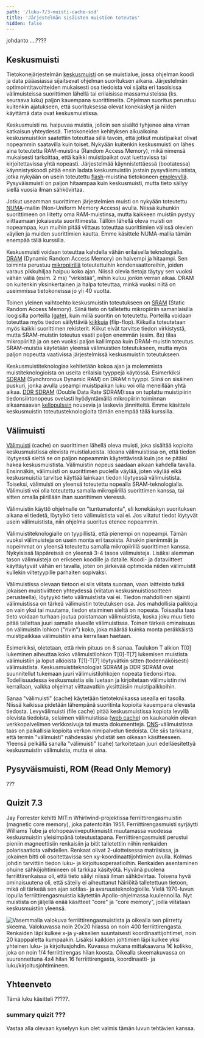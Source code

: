 ```yaml
---
path: '/luku-7/3-muisti-cache-ssd'
title: 'Järjestelmän sisäisten muistien toteutus'
hidden: false
---
```


<div>
<lead> johdanto ....???? </lead>
</div>

## Keskusmuisti
Tietokonejärjestelmän [keskusmuisti](https://fi.wikipedia.org/wiki/Keskusmuisti) on se muistialue, jossa ohjelman koodi ja data pääasiassa sijaitsevat ohjelman suorituksen aikana. Järjestelmän optimointitavoitteiden mukaisesti osa tiedoista voi sijaita eri tasoisissa välimuisteissa suorittimen lähellä tai erilaisissa massamuisteissa (ks. seuraava luku) paljon kauempana suorittimelta. Ohjelman suoritus perustuu kuitenkin ajatukseen, että suorituksessa olevat konekäskyt ja niiden käyttämä data ovat keskusmuistissa. 

Keskusmuisti ns. haipuvaa muistia, jolloin sen sisältö tyhjenee aina virran katkaisun yhteydessä. Tietokoneiden kehityksen alkuaikoina keskusmuistikin saatettiin toteuttaa sillä tavoin, että jotkut muistipaikat olivat nopeammin saatavilla kuin toiset. Nykyään kuitenkin keskusmuisti on lähes aina toteutettu RAM-muistina (Random Access Memory), mikä nimensä mukaisesti tarkoittaa, että kaikki muistipaikat ovat luettavissa tai kirjoitettavissa yhtä nopeasti. Järjestelmää käynnistettäessä (bootatessa) käynnistyskoodi pitää ensin ladata keskusmuistiin jostain pysyväismuistista, jotka nykyään on usein toteutettu [flash](https://fi.wikipedia.org/wiki/Flash-muisti)-muistina tietokoneen [emolevyllä](https://fi.wikipedia.org/wiki/Emolevy). Pysyväismuisti on paljon hitaampaa kuin keskusmuisti, mutta tieto säilyy siellä vuosia ilman sähkövirtaa.

Jotkut useamman suorittimen järjestelmien muisti on nykyään toteutettu [NUMA](https://en.wikipedia.org/wiki/Non-uniform_memory_access)-mallin (Non-Uniform Memory Access) avulla. Niissä kuhunkin suorittimeen on liitetty oma RAM-muistinsa, mutta kaikkeen muistiin pystyy viittaamaan jokaisesta suorittimesta. Tällöin lähellä oleva muisti on nopeampaa, kun muihin pitää viittaus toteuttaa suorittimien välissä olevien väylien ja muiden suorittimien kautta. Emme käsittele NUMA-mallia tämän enempää tällä kurssilla.

Keskusmuisti voidaan toteuttaa kahdella vähän erilaisella teknologialla. [DRAM](https://fi.wikipedia.org/wiki/DRAM) (Dynamic Random Access Memory) on halvempi ja hitaampi. Sen toiminta perustuu [mikropiirillä](https://fi.wikipedia.org/wiki/Mikropiiri) toteutettuihin kondensaattoreihin, joiden varaus pikkuhiljaa haipuu koko ajan. Niissä olevia tietoja täytyy sen vuoksi vähän väliä (esim. 2 ms) "virkistää", mihin kuluu jonkin verran aikaa. DRAM on kuitenkin yksinkertainen ja halpa toteuttaa, minkä vuoksi niitä on useimmissa tietokoneissa jo yli 40 vuotta. 

Toinen yleinen vaihtoehto keskusmuistin toteutukseen on [SRAM](https://fi.wikipedia.org/wiki/SRAM) (Static Random Access Memory). Siinä tieto on talletettu mikropiiriin samanlaisilla loogisilla porteilla ([gate](https://en.wikipedia.org/wiki/Logic_gate)), kuin millä suoritin on toteutettu. Porteilla voidaan toteuttaa myös tiedon säilyttäviä [kiikkuja](https://fi.wikipedia.org/wiki/Kiikku_(digitaalitekniikka)) (flip-flop). Kiikuilla toteutetaan myös kaikki suorittimen rekisterit. Kiikut eivät tarvitse tiedon virkistystä, mutta SRAM-muistin toteutus vaatii paljon enemmän (esim. 8x) tilaa mikropiiriltä ja on sen vuoksi paljon kalliimpaa kuin DRAM-muistin toteutus. SRAM-muistia käytetään yleensä välimuistien toteutukseen, mutta myös paljon nopeutta vaativissa järjestelmissä keskusmuistin toteutukseen. 

Keskusmuistiteknologiaa kehitetään kokoa ajan ja molemmista muistiteknologioista on useita erilaisia tyyppejä käytössä. Esimerkiksi [SDRAM](https://fi.wikipedia.org/wiki/SDRAM) (Synchronous Dynamic RAM) on DRAM:n tyyppi. Siinä on sisäinen puskuri, jonka avulla useampi muistipaikan luku voi olla meneillään yhtä aikaa. [DDR SDRAM](https://fi.wikipedia.org/wiki/SDRAM) (Double Data Rate SDRAM):ssa on tuplattu muistipiirin tiedonsiirtonopeus ovelasti hyödyntämällä mikropiirin toiminnan aikaansaavan [kellopulssin](https://en.wikipedia.org/wiki/Clock_cycle) nousevia ja laskevia jännitteitä. Emme käsittele keskusmuistin toteutusteknologioita tämän enempää tällä kurssilla.

## Välimuisti
[Välimuisti](https://fi.wikipedia.org/wiki/V%C3%A4limuisti) (cache) on suorittimen lähellä oleva muisti, joka sisältää kopioita keskusmuistissa olevista muistialueista. Ideana välimuistissa on, että tiedon löytyessä sieltä se on paljon nopeammin käytettävissä kuin jos se pitäisi hakea keskusmuistista. Välimuistin nopeus saadaan aikaan kahdella tavalla. Ensinnäkin, välimuisti on suorittimen puolella väylää, joten väylää eikä keskusmuistia tarvitse käyttää lainkaan tiedon löytyessä välimuistista. Toiseksi, välimuisti on yleensä toteutettu nopealla SRAM-teknologialla. Välimuisti voi olla toteutettu samalla mikropiirillä suorittimen kanssa, tai sitten omalla piirillään ihan suorittimen vieressä.

Välimuistin käyttö ohjelmalle on "tuntumatonta", eli konekäskyn suorituksen aikana ei tiedetä, löytyikö tieto välimuistista vai ei. Jos viitatut tiedot löytyvät usein välimuistista, niin ohjelma suoritus etenee nopeammin. 

Välimuistiteknologialle on tyypillistä, että pienempi on nopeampi. Tämän vuoksi välimuisteja on usein monta eri tasoista. Ainakin pienimmät ja nopeimmat on yleensä toteutettu samalla mikropiirillä suorittimen kanssa. Nykyisissä läppäreissä on yleensä 3-4 tasoa välimuisteja. Lisäksi alemman tason välimuisteja on erikseen koodille ja datalle. Koodi- ja dataviitteet käyttäytyvät vähän eri tavalla, joten on järkevää optimoida niiden välimuistit kullekin viitetyypille parhaiten sopivaksi.  

Välimuistissa olevaan tietoon ei siis viitata suoraan, vaan laitteisto tutkii jokaisen muistiviitteen yhteydessä (viitatun keskusmuistiosoitteen perusteella), löytyykö tieto välimuistista vai ei. Tiedon mahdollinen sijainti välimuistissa on tärkeä välimuistin toteutuksen osa. Jos mahdollisia paikkoja on vain yksi tai muutama, tiedon etsiminen sieltä on nopeata. Toisaalta taas tieto voidaan turhaan joutua poistamaan välimuistista, koska joku muu tieto pitää tallettaa juuri samalle alueelle välimuistissa. Toinen tärkeä ominaisuus on välimuistin lohkon ("rivin") koko, joka määrää kuinka monta peräkkäistä muistipaikkaa välimuistiin aina kerrallaan haetaan. 

Esimerkiksi, oletetaan, että rivin pituus on 8 sanaa. Taulukon T alkion T[0] lukeminen aiheuttaa koko välimuistilohkon T[0]-T[7] lukemisen muistista välimuistiin ja loput alkioista T[1]-T[7] löytyvätkin sitten (todennäköisesti) välimuistista. Keskusmuistiteknologiat SDRAM ja DDR SDRAM ovat suunnitellut tukemaan juuri välimuistilohkojen nopeata tiedonsiirtoa. Todellisuudessa keskusmuistia siis luetaan ja kirjoitetaan välimuistin rivi kerrallaan, vaikka ohjelmat viittaavatkin yksittäisiin muistipaikkoihin.

Sanaa "välimuisti" (cache) käytetään tietotekniikassa usealla eri tasolla. Niissä kaikissa pidetään lähempänä suoritinta kopioita kauempana olevasta tiedosta. Levyvälimuisti (file cache) pitää keskusmuistissa kopiota levyllä olevista tiedoista, selaimen välimuistissa ([web cache](https://en.wikipedia.org/wiki/Browser_cache)) on kaukanakin olevan verkkopalvelimen verkkosivuja tai musta dokumentteja. [DNS](https://fi.wikipedia.org/wiki/DNS)-välimuistissa taas on paikallisia kopioita verkon nimipalvelun tiedoista. Ole siis tarkkana, että termin "välimuisti" nähdessäsi yhdistät sen oikeaan käsitteeseen. Yleensä pelkällä sanalla "välimuisti" (cahe) tarkoitetaan juuri edelläesitettyä keskusmuistin välimuistia, mutta ei aina.

## Pysyväismuisti, ROM (Read Only Memory) 
???


## Quizit 7.3
<!-- Quiz 7.3.?? -->
<div><quiz id="5caf0493fd9fd71425c6d6c6"></quiz></div>


<text-box variant="example" name="Historiaa:  Ferriittirengasmuisti">
  
Jay Forrester kehitti MIT:n Whirlwind-projektissa ferriittirengasmuistin (magnetic core memory), joka patentoitiin 1951. Ferriittirengasmuisti syrjäytti Williams Tube ja elohopeaviiveputkimuistit muutamassa vuodessa keskusmuistin yleisimpänä toteutustapana. Ferriittirengasmuisti perustui pieniin magneettisiin renkaisiin ja bitit talletettiin niihin renkaiden polarisaatiota vaihdellen. Renkaat olivat 2-ulotteisessa matriisissa, ja jokainen bitti oli osoitettavissa sen xy-koordinaattijohtimien avulla. Kolmas johdin tarvittiin tiedon luku- ja kirjoitusoperaatioihin. Renkaiden asentaminen ohuine sähköjohtimineen oli tarkkaa käsityötä. Hyvänä puolena ferriittirenkaissa oli, että tieto säilyi niissä ilman sähkövirtaa. Toisena hyvä ominaisuutena oli, että säteily ei aiheuttanut häiriöitä talletettuun tietoon, mikä oli tärkeää sen ajan sotilas- ja avaruusteknologioille. Vielä 1970-luvun lopulla ferriittirengasmuistia käytettiin Apollo-ohjelmassa kuulennoilla. Nyt muistista on jäljellä enää käsitteet "core" ja "core memory", joilla viitataan keskusmuistiin yleensä.

<!-- kuva: ch-7-5-ferriitti    -->

![Vasemmalla valokuva ferriittirengasmuistista ja oikealla sen piirretty skeema. Valokuvassa noin 20x20 hilassa on noin 400 ferriittirengasta. Renkaiden läpi kulkee x-ja y-akselien suuntaisesti koordinaattijohtimet, noin 20 kapppaletta kumpaakin. Lisäksi kaikkien johtimien läpi kulkee yksi yhteinen luku- ja kirjoitusjohdin. Kuvassa mukana mittakaavana 1€ kolikko, joka on noin 1/4 ferriittirengas hilan koosta. Oikealla skeemakuvassa on suurennettuna 4x4 hilan 16 ferriittirengasta, koordinaatti- ja luku/kirjoitusjohtimineen. ](./ch-7-5-ferriitti.svg)
<div>
<illustrations motive="ch-7-5-ferriitti"></illustrations>
</div>

</text-box>

## Yhteenveto
Tämä luku käsitteli ?????.


###  summary quizit ???
Vastaa alla olevaan kyselyyn kun olet valmis tämän luvun tehtävien kanssa.

<div><quiznator id="5caf0493fd9fd71425c6d6c6"></quiznator></div>
